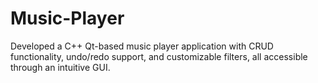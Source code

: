 # Music-Player
Developed a C++ Qt-based music player application with CRUD functionality, undo/redo support, and customizable filters, all accessible through an intuitive GUI.
